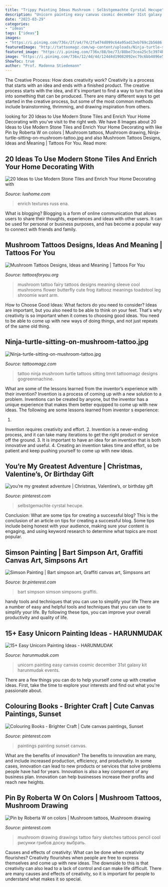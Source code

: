 ```yaml
---
title: "Trippy Painting Ideas Mushroom : Selbstgemachte Cyrstal Hecupe"
description: "Unicorn painting easy canvas cosmic december 31st galaxy kit harunmudak events"
date: "2023-03-29"
categories:
- "ideas"
tags: ["ideas"]
images:
- "https://i.pinimg.com/736x/2f/a4/74/2fa474d099c64a95ad13eb769c2b5686.jpg"
featuredImage: "http://tattoomagz.com/wp-content/uploads/Ninja-turtle-sitting-on-mushroom-tattoo.jpg"
featured_image: "https://i.pinimg.com/736x/88/be/73/88be73cea25c5c3974b33bb076c0f7b5.jpg"
image: "https://i.pinimg.com/736x/12/4d/4d/124d4d19082092ec79c6bb4896e52611.jpg"
ShowToc: true
author: "Prof. Madonna Stiedemann"
---
```



The Creative Process: How does creativity work?
Creativity is a process that starts with an idea and ends with a finished product. The creative process starts with the idea, and it's important to find a way to turn that idea into something that can be produced. There are many different ways to get started in the creative process, but some of the most common methods include brainstorming, thrimming, and drawing inspiration from others.

	

		
looking for 20 Ideas to Use Modern Stone Tiles and Enrich Your Home Decorating with you've visit to the right web. We have 8 Images about 20 Ideas to Use Modern Stone Tiles and Enrich Your Home Decorating with like Pin by Roberta W on colors | Mushroom tattoos, Mushroom drawing, Ninja-turtle-sitting-on-mushroom-tattoo.jpg and also Mushroom Tattoos Designs, Ideas and Meaning | Tattoos For You. Read more:
		
    
## 20 Ideas To Use Modern Stone Tiles And Enrich Your Home Decorating With

<img loading=lazy src="https://www.lushome.com/wp-content/uploads/2012/09/stone-tile-designs-home-decorating-ideas-15.jpg" onerror="this.onerror=null;this.src='https://tse3.mm.bing.net/th?id=OIP.tau0u7UlPFHzdzky3Js4VAHaIH&amp;pid=15.1';" alt="20 Ideas to Use Modern Stone Tiles and Enrich Your Home Decorating with">

_Source: lushome.com_

>enrich textures russ ena. 

	

What is blogging?
Blogging is a form of online communication that allows users to share their thoughts, experiences and ideas with other users. It can be used for personal or business purposes, and has become a popular way to connect with friends and family.

    
## Mushroom Tattoos Designs, Ideas And Meaning | Tattoos For You

<img loading=lazy src="https://www.tattoosforyou.org/wp-content/uploads/2016/03/Mushroom-Tattoo-Sleeve.jpg" onerror="this.onerror=null;this.src='https://tse2.mm.bing.net/th?id=OIP.6vS0Q1KR6pqFR0a1EWa-FQHaJ4&amp;pid=15.1';" alt="Mushroom Tattoos Designs, Ideas and Meaning | Tattoos For You">

_Source: tattoosforyou.org_

>mushroom tattoo fairy tattoos designs meaning sleeve cool mushrooms flower butterfly cute frog itattooz meanings toadstool leg shroomie want arm. 

	

How to Choose Good Ideas: What factors do you need to consider?
Ideas are important, but you also need to be able to think on your feet. That's why creativity is so important when it comes to choosing good ideas. You need to be able to come up with new ways of doing things, and not just repeats of the same old thing.

    
## Ninja-turtle-sitting-on-mushroom-tattoo.jpg

<img loading=lazy src="http://tattoomagz.com/wp-content/uploads/Ninja-turtle-sitting-on-mushroom-tattoo.jpg" onerror="this.onerror=null;this.src='https://tse4.mm.bing.net/th?id=OIP.zaKWN50-n1YFGj5-LmNslQHaJ6&amp;pid=15.1';" alt="Ninja-turtle-sitting-on-mushroom-tattoo.jpg">

_Source: tattoomagz.com_

>tattoo ninja mushroom turtle tattoos sitting tmnt tattoomagz designs gogreenmachine. 

	

What are some of the lessons learned from the inventor’s experience with their invention?
Invention is a process of coming up with a new solution to a problem. Inventions can be created by anyone, but the inventor has a unique experience that makes them better equipped to come up with new ideas. The following are some lessons learned from inventor s experience:

1. 
Invention requires creativity and effort.
2. 
Invention is a never-ending process, and it can take many iterations to get the right product or service off the ground.
3. 
It is important to have an idea for an invention that is both innovative and useful. 
4. 
Creating an invention takes time and effort, so be patient and keep pushing yourself to come up with new ideas.

    
## You’re My Greatest Adventure | Christmas, Valentine’s, Or Birthday Gift

<img loading=lazy src="https://i.pinimg.com/736x/88/be/73/88be73cea25c5c3974b33bb076c0f7b5.jpg" onerror="this.onerror=null;this.src='https://tse4.mm.bing.net/th?id=OIP.fB-Gs4T1OADKnwBQhIA1PgHaNJ&amp;pid=15.1';" alt="you’re my greatest adventure | Christmas, Valentine’s, or birthday gift">

_Source: pinterest.com_

>selbstgemachte cyrstal hecupe. 

	

Conclusion: What are some tips for creating a successful blog?
This is the conclusion of an article on tips for creating a successful blog. 
Some tips include being honest with your audience, making sure your content is engaging, and using keyword research to determine what topics are most popular.

    
## Simson Painting | Bart Simpson Art, Graffiti Canvas Art, Simpsons Art

<img loading=lazy src="https://i.pinimg.com/736x/2f/a4/74/2fa474d099c64a95ad13eb769c2b5686.jpg" onerror="this.onerror=null;this.src='https://tse3.mm.bing.net/th?id=OIP.zPtcYYkIaJKxuC3y21O6VwHaLo&amp;pid=15.1';" alt="Simson Painting | Bart simpson art, Graffiti canvas art, Simpsons art">

_Source: br.pinterest.com_

>bart simpson simson simpsons graffiti. 

	

handy tools and techniques that you can use to simplify your life
There are a number of easy and helpful tools and techniques that you can use to simplify your life. By following these tips, you can improve your overall productivity and quality of life.

    
## 15+ Easy Unicorn Painting Ideas - HARUNMUDAK

<img loading=lazy src="https://harunmudak.com/wp-content/uploads/2020/07/cosmic-unicorn-803x1030-1-798x1024.jpg" onerror="this.onerror=null;this.src='https://tse3.mm.bing.net/th?id=OIP.erBk98rQY-wjfBp7F3e2AgHaJg&amp;pid=15.1';" alt="15+ Easy Unicorn Painting Ideas - HARUNMUDAK">

_Source: harunmudak.com_

>unicorn painting easy canvas cosmic december 31st galaxy kit harunmudak events. 

	

There are a few things you can do to help yourself come up with creative ideas. First, take the time to explore your interests and find out what you're passionate about.

    
## Colouring Books - Brighter Craft | Cute Canvas Paintings, Sunset

<img loading=lazy src="https://i.pinimg.com/736x/12/4d/4d/124d4d19082092ec79c6bb4896e52611.jpg" onerror="this.onerror=null;this.src='https://tse1.mm.bing.net/th?id=OIP.XPPX0eVCP-CGMnhvt1X_pQHaJ_&amp;pid=15.1';" alt="Colouring Books - Brighter Craft | Cute canvas paintings, Sunset">

_Source: pinterest.com_

>paintings painting sunset canvas. 

	

What are the benefits of innovation?
The benefits to innovation are many, and include increased production, efficiency, and productivity. In some cases, innovation can lead to new products or services that solve problems people have had for years. Innovation is also a key component of any business plan. Innovation can help businesses increase their profits and reach new heights.

    
## Pin By Roberta W On Colors | Mushroom Tattoos, Mushroom Drawing

<img loading=lazy src="https://i.pinimg.com/736x/40/dd/4b/40dd4b18826e5bb5758c94bb3d12b1d6.jpg" onerror="this.onerror=null;this.src='https://tse1.mm.bing.net/th?id=OIP.yYQeUZydzITlFjOx7onAJAAAAA&amp;pid=15.1';" alt="Pin by Roberta W on colors | Mushroom tattoos, Mushroom drawing">

_Source: pinterest.com_

>mushroom drawing drawings tattoo fairy sketches tattoos pencil cool рисунки грибов доску выбрать. 

	

Causes and effects of creativity: What can be done when creativity flourishes?
Creativity flourishes when people are free to express themselves and come up with new ideas. The downside to this is that creativity can also lead to a lack of control and can make life difficult. There are many causes and effects of creativity, so it is important for people to understand what makes it so special.

